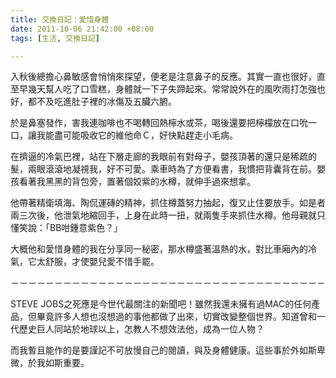 ```yaml
---
title: 交換日記：愛惜身體
date: 2011-10-06 21:42:00 +08:00
tags: [生活, 交換日記]

---
```


  
入秋後總擔心鼻敏感會悄悄來探望，便老是注意鼻子的反應。其實一直也很好，直至早幾天幫人吃了口雪糕，身體就一下子失蹄起來。常常說外在的風吹雨打怎強也好，都不及吃進肚子裡的冰傷及五臟六腑。  
  
於是鼻塞發作，害我連咖啡也不喝轉回熱檸水或茶，喝後還要把檸檬放在口吮一口，讓我能盡可能吸收它的維他命Ｃ，好快點趕走小毛病。  
  
在擠逼的冷氣巴裡，站在下層走廊的我眼前有對母子，嬰孩頂著的還只是稀疏的髮，兩眼滾滾地凝視我，好不可愛。乘車時為了方便看書，我慣把背囊背在前。嬰孩看著我黑黑的背包旁，置著個姣紫的水樽，就伸手過來想拿。  
  
他帶著精衛填海、陶侃運磚的精神，抓住樽蓋努力抽起，復又止住要放手。如是者兩三次後，他泄氣地縮回手，上身在此時一扭，就兩隻手來抓住水樽。他母親就只懂笑說：「BB咁鍾意紫色？」   
  
大概他和愛惜身體的我在分享同一秘密，那水樽盛著溫熱的水，對比車廂內的冷氣，它太舒服，才使嬰兒愛不惜手罷。  
  
 －－－－－－－－－－－－－－－－－－－－－－－－－－－－－－－－－－－－  
  
STEVE JOBS之死應是今世代最關注的新聞吧！雖然我還未擁有過MAC的任何產品，但畢竟許多人想也沒想過的事他都做了出來，切實改變整個世界。知道曾和一代歷史巨人同站於地球以上，怎教人不想效法他，成為一位人物？  
  
而我暫且能作的是要謹記不可放慢自己的閱讀，與及身體健康。這些事於外如斯卑微，於我如斯重要。
